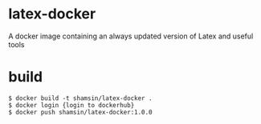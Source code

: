 # latex-docker

A docker image containing an always updated version of Latex and useful tools

# build

```
$ docker build -t shamsin/latex-docker .
$ docker login {login to dockerhub}
$ docker push shamsin/latex-docker:1.0.0
```
